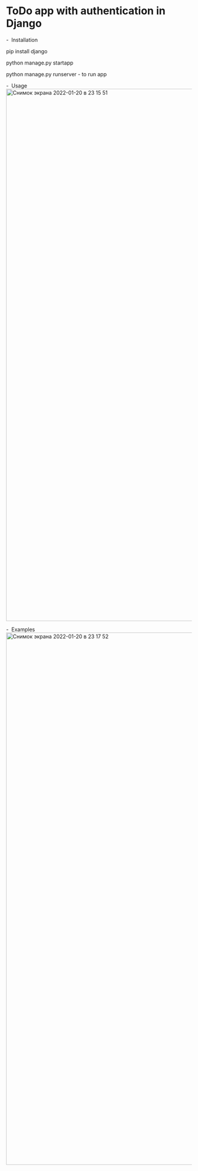 # ToDo app with authentication in Django
-  Installation

pip install django

python manage.py startapp

python manage.py runserver - to run app

-  Usage
<img width="1440" alt="Снимок экрана 2022-01-20 в 23 15 51" src="https://user-images.githubusercontent.com/74854644/150388718-00aa5a1c-e3a4-411c-80fc-35599fe52f48.png">


-  Examples
<img width="1440" alt="Снимок экрана 2022-01-20 в 23 17 52" src="https://user-images.githubusercontent.com/74854644/150388993-4ac10977-e01b-4049-ba82-1cee19c8aa71.png">



